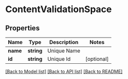 # ContentValidationSpace

## Properties
Name | Type | Description | Notes
------------ | ------------- | ------------- | -------------
**name** | **string** | Unique Name | 
**id** | **string** | Unique Id | [optional] 

[[Back to Model list]](../README.md#documentation-for-models) [[Back to API list]](../README.md#documentation-for-api-endpoints) [[Back to README]](../README.md)


